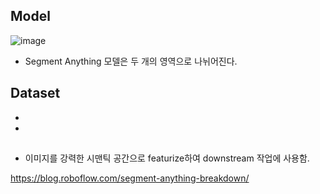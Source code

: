 
## Model 
![image](https://user-images.githubusercontent.com/15938354/230805910-d863352a-48b6-48e0-be59-67a79e4c001e.png)

- Segment Anything 모델은 두 개의 영역으로 나뉘어진다. 


## Dataset 
- 
- 

## 

- 이미지를 강력한 시맨틱 공간으로 featurize하여 downstream 작업에 사용함. 

https://blog.roboflow.com/segment-anything-breakdown/
